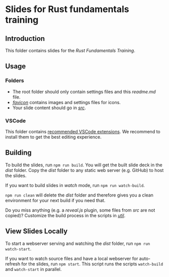 # Slides for Rust fundamentals training

## Introduction

This folder contains slides for the *Rust Fundamentals Training*.

## Usage

### Folders

* The root folder should only contain settings files and this *readme.md* file.
* [*favicon*](favicon) contains images and settings files for icons.
* Your slide content should go in [*src*](src).

### VSCode

This folder contains [recommended VSCode extensions](.vscode/extensions.json). We recommend to install them to get the best editing experience.

## Building

To build the slides, run `npm run build`. You will get the built slide deck in the *dist* folder. Copy the *dist* folder to any static web server (e.g. GitHub) to host the slides.

If you want to build slides in *watch* mode, run `npm run watch-build`.

`npm run clean` will delete the *dist* folder and therefore gives you a clean environment for your next build if you need that.

Do you miss anything (e.g. a *reveal.js* plugin, some files from *src* are not copied)? Customize the build process in the scripts in [*util*](util).

## View Slides Locally

To start a webserver serving and watching the *dist* folder, run `npm run watch-start`.

If you want to watch source files and have a local webserver for auto-refresh for the slides, run `npm start`. This script runs the scripts `watch-build` and `watch-start` in parallel.
